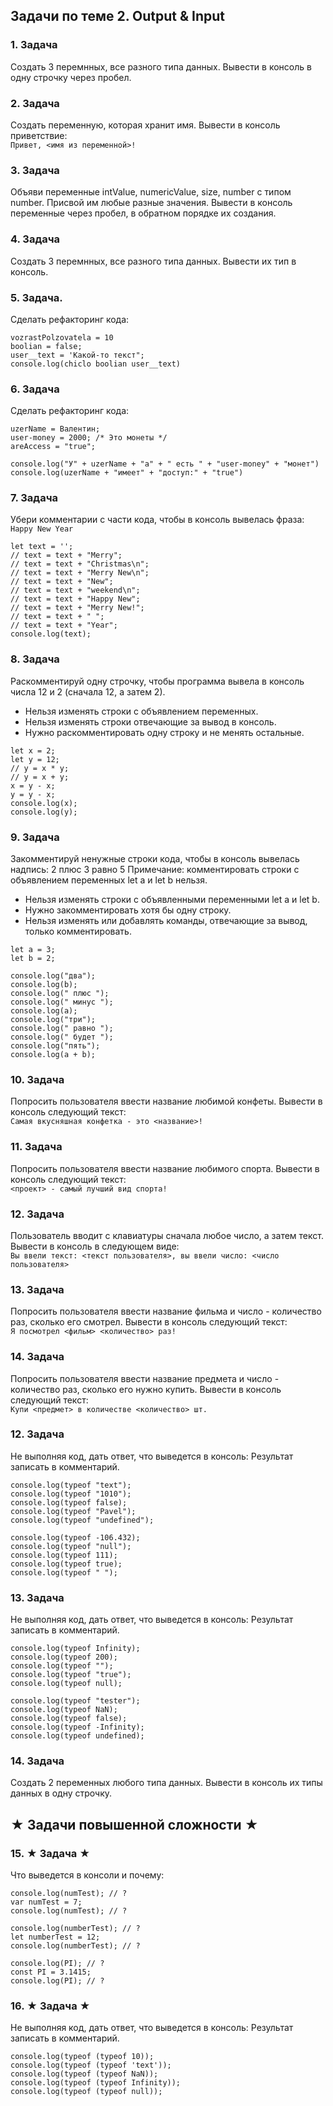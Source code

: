 ## Задачи по теме 2. Output & Input ##

### 1. Задача
Создать 3 перемнных, все разного типа данных.
Вывести в консоль в одну строчку через пробел.

### 2. Задача 
Создать переменную, которая хранит имя.
Вывести в консоль приветствие: <br>
`Привет, <имя из переменной>!`

### 3. Задача
Объяви переменные intValue, numericValue, size, number с типом number.
Присвой им любые разные значения. 
Вывести в консоль переменные через пробел, в обратном порядке их создания.

### 4. Задача 
Создать 3 перемнных, все разного типа данных.
Вывести их тип в консоль.

### 5. Задача.
Сделать рефакторинг кода:

```
vozrastPolzovatela = 10
boolian = false;
user__text = 'Какой-то текст";
console.log(chiclo boolian user__text)
```

### 6. Задача
Сделать рефакторинг кода:

```
uzerName = Валентин;
user-money = 2000; /* Это монеты */
areAccess = "true";

console.log("У" + uzerName + "а" + " есть " + "user-money" + "монет")
console.log(uzerName + "имеет" + "доступ:" + "true")
```

### 7. Задача
Убери комментарии с части кода, чтобы в консоль вывелась фраза: <br>
`Happy New Year`

```
let text = '';
// text = text + "Merry";
// text = text + "Christmas\n";
// text = text + "Merry New\n";
// text = text + "New";
// text = text + "weekend\n";
// text = text + "Happy New";
// text = text + "Merry New!";
// text = text + " ";
// text = text + "Year";
console.log(text);
```

### 8. Задача
Раскомментируй одну строчку, чтобы программа вывела в консоль числа 12 и 2 (сначала 12, а затем 2).
- Нельзя изменять строки с объявлением переменных.
- Нельзя изменять строки отвечающие за вывод в консоль.
- Нужно раскомментировать одну строку и не менять остальные.

```
let x = 2;
let y = 12;
// y = x * y; 
// y = x + y; 
x = y - x; 
y = y - x; 
console.log(x);
console.log(y);
```

### 9. Задача
Закомментируй ненужные строки кода, чтобы в консоль вывелась надпись: 2 плюс 3 равно 5
Примечание: комментировать строки с объявлением переменных let a и let b нельзя.
- Нельзя изменять строки с объявленными переменными let a и let b.
- Нужно закомментировать хотя бы одну строку.
- Нельзя изменять или добавлять команды, отвечающие за вывод, только комментировать.

```
let a = 3;
let b = 2;

console.log("два");
console.log(b);
console.log(" плюс ");
console.log(" минус ");
console.log(a);
console.log("три");
console.log(" равно ");
console.log(" будет ");
console.log("пять");
console.log(a + b);
```

### 10. Задача
Попросить пользователя ввести название любимой конфеты. 
Вывести в консоль следующий текст: <br>
`Самая вкусняшная конфетка - это <название>!`

### 11. Задача
Попросить пользователя ввести название любимого спорта. 
Вывести в консоль следующий текст: <br>
`<проект> - самый лучший вид спорта!`

### 12. Задача
Пользователь вводит с клавиатуры сначала любое число, а затем текст.
Вывести в консоль в следующем виде: <br>
`Вы ввели текст: <текст пользователя>, вы ввели число: <число пользователя>`

### 13. Задача
Попросить пользователя ввести название фильма и число - количество раз, сколько его смотрел. 
Вывести в консоль следующий текст: <br>
`Я посмотрел <фильм> <количество> раз!`

### 14. Задача
Попросить пользователя ввести название предмета и число - количество раз, сколько его нужно купить. 
Вывести в консоль следующий текст: <br>
`Купи <предмет> в количестве <количество> шт.`



### 12. Задача
Не выполняя код, дать ответ, что выведется в консоль:
Результат записать в комментарий.

```
console.log(typeof "text");
console.log(typeof "1010");
console.log(typeof false);
console.log(typeof "Pavel");
console.log(typeof "undefined");

console.log(typeof -106.432);
console.log(typeof "null");
console.log(typeof 111);
console.log(typeof true);
console.log(typeof " ");
```

### 13. Задача
Не выполняя код, дать ответ, что выведется в консоль:
Результат записать в комментарий.

```
console.log(typeof Infinity);
console.log(typeof 200);
console.log(typeof "");
console.log(typeof "true");
console.log(typeof null);

console.log(typeof "tester");
console.log(typeof NaN);
console.log(typeof false);
console.log(typeof -Infinity);
console.log(typeof undefined);
```

### 14. Задача 
Создать 2 переменных любого типа данных. Вывести в консоль их типы данных в одну строчку.


## ★ Задачи повышенной сложности ★ ##

### 15. ★ Задача ★ 
Что выведется в консоли и почему:

```
console.log(numTest); // ?
var numTest = 7;
console.log(numTest); // ?

console.log(numberTest); // ?
let numberTest = 12;
console.log(numberTest); // ?

console.log(PI); // ?
const PI = 3.1415;
console.log(PI); // ?
```

### 16. ★ Задача ★ 
Не выполняя код, дать ответ, что выведется в консоль:
Результат записать в комментарий.

```
console.log(typeof (typeof 10));
console.log(typeof (typeof 'text'));
console.log(typeof (typeof NaN));
console.log(typeof (typeof Infinity));
console.log(typeof (typeof null));
```